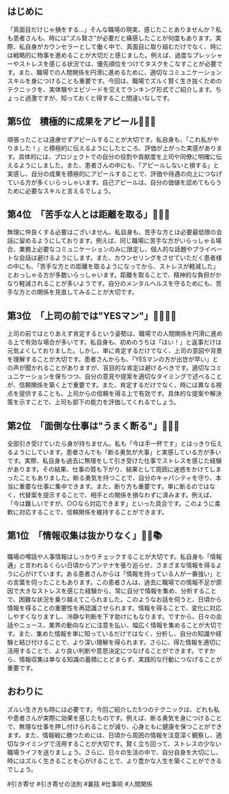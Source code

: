 ## はじめに
「真面目だけじゃ損をする…」そんな職場の現実、感じたことありませんか？私も患者さんも、時には"ズル賢さ"が必要だと痛感したことが何度もあります。実際、私自身がカウンセラーとして働く中で、真面目に取り組むだけでなく、時には戦略的に物事を進めることが大切だと感じました。例えば、過度なプレッシャーやストレスを感じる状況では、優先順位をつけてタスクをこなすことが必要です。また、職場での人間関係を円滑に進めるために、適切なコミュニケーションスキルを身につけることも重要です。今回は、職場でズルく賢く生き抜くためのテクニックを、実体験やエピソードを交えてランキング形式でご紹介します。ちょっと過激ですが、知っておくと得すること間違いなしです。

## 第5位　積極的に成果をアピール🚧🙅‍♂️

頑張ったことは遠慮せずアピールすることが大切です。私自身も、「これ私がやりました！」と積極的に伝えるようにしたところ、評価が上がった実感があります。具体的には、プロジェクトでの自分の役割や貢献度を上司や同僚に明確に伝えるようにしました。また、患者さんの中にも、「アピールしないと損する」と実感し、自分の成果を積極的にアピールすることで、評価や待遇の向上につなげている方が多くいらっしゃいます。自己アピールは、自分の価値を認めてもらうために必要なスキルと言えるでしょう。

## 第4位　「苦手な人とは距離を取る」🚧🙅‍♂️
無理に仲良くする必要はございません。私自身も、苦手な方とは必要最低限の会話に留めるようにしております。例えば、同じ職場に苦手な方がいらっしゃる場合、業務上必要なコミュニケーションのみに限定し、個人的な話題やプライベートな会話は避けるようにします。また、カウンセリングをさせていただく患者様の中にも、「苦手な方との距離を取るようになってから、ストレスが軽減した」とおっしゃる方が多数いらっしゃいます。距離を取ることで、精神的な負担がかなり軽減されることが多いようです。自分のメンタルヘルスを守るためにも、苦手な方との関係を見直してみることが大切です。

## 第3位　「上司の前では"YESマン"」🙆‍♀️🙇‍♂️
上司の前ではとりあえず肯定するという姿勢は、職場での人間関係を円滑に進める上で有効な場合が多いです。私自身も、初めのうちは「はい！」と返事だけは元気よくしておりました。しかし、単に肯定するだけでなく、上司の意図や背景を理解することが大切です。患者さんからも、「YESマンの方が出世が早い」との声が聞かれることがありますが、盲目的な肯定は避けるべきです。適切なコミュニケーションを保ちつつ、自分の意見や提案を適切なタイミングで述べることが、信頼関係を築く上で重要です。また、肯定するだけでなく、時には異なる視点を提供することも、上司からの信頼を得る上で有効です。具体的な提案や解決策を示すことで、上司も部下の能力を評価してくれるでしょう。

## 第2位　「面倒な仕事は"うまく断る"」🙅‍♀️🌀
全部引き受けていたら身が持ちません。私も「今は手一杯です」とはっきり伝えるようにしています。患者さんでも「断る勇気が大事」と実感している方が多いです。実際、私自身も過去に無理をして引き受けた仕事でストレスを感じた経験があります。その結果、仕事の質も下がり、結果として周囲に迷惑をかけてしまったこともありました。断る勇気を持つことで、自分のキャパシティを守り、本当に重要な仕事に集中できます。また、断り方も重要です。単に断るのではなく、代替案を提示することで、相手との関係を損なわずに済みます。例えば、「今は難しいですが、○○なら対応できます」といった具合です。このように柔軟に対応することで、信頼関係を維持することができます。

## 第1位　「情報収集は抜かりなく」🕵️‍♂️📚
職場の噂話や人事情報はしっかりチェックすることが大切です。私自身も「情報通」と言われるくらい日頃からアンテナを張り巡らせ、さまざまな情報を得るように心がけています。ある患者さんからは「情報を持っている人が一番強い」との言葉を伺ったこともあります。この患者さんは、過去に職場での情報不足が原因で大きなストレスを感じた経験から、常に自分で情報を集め、分析することで、困難な状況を乗り越えてこられました。このようなお話を伺うと、日頃から情報を得ることの重要性を再認識させられます。情報を得ることで、変化に対応しやすくなりますし、冷静な判断を下す助けにもなります。ですから、日々の会話やニュース、業界の動向などに注意を払い、幅広く情報を集めることが大切です。また、集めた情報を単に知っているだけではなく、分析し、自分の知識や経験と結び付けることで、より深い理解を得られます。さらに、得た情報を適切に活用することで、より良い判断や意思決定につなげることができます。ですから、情報収集は単なる知識の蓄積にとどまらず、実践的な行動につなげることが重要です。

## おわりに
ズルい生き方も時には必要です。今回ご紹介した5つのテクニックは、どれも私や患者さんが実際に効果を感じたものです。例えば、断る勇気を身につけることで、無理な仕事を押し付けられることが減り、心身ともに健康を保つことができます。また、情報戦に勝つためには、日頃から周囲の情報を注意深く観察し、適切なタイミングで活用することが大切です。賢く立ち回って、ストレスの少ない職場ライフを送りましょう。さらに、日々の生活の中で、自分自身を大切にし、時にはズルく生きることを心がけることで、より豊かな人生を築くことができるでしょう。



#引き寄せ #引き寄せの法則 #裏技 #仕事術 #人間関係
